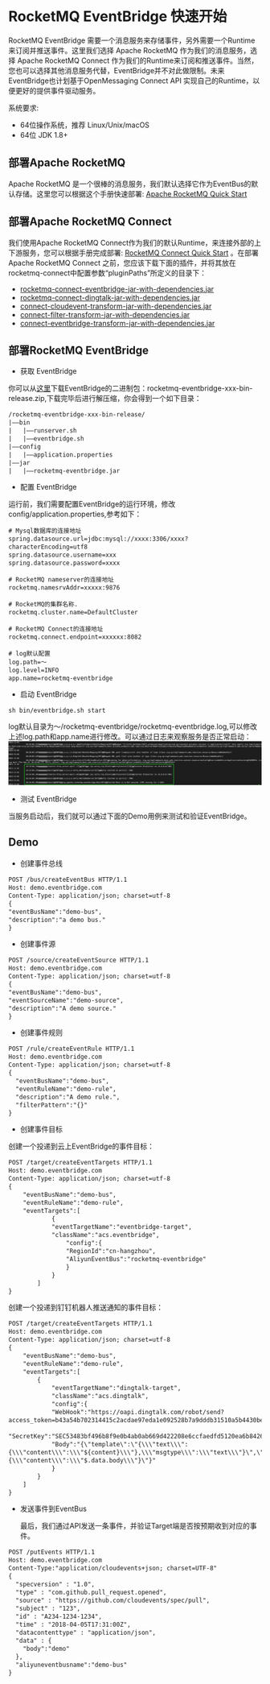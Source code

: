 # RocketMQ EventBridge 快速开始

RocketMQ EventBridge 需要一个消息服务来存储事件，另外需要一个Runtime来订阅并推送事件。这里我们选择 Apache RocketMQ 作为我们的消息服务，选择 Apache RocketMQ Connect 作为我们的Runtime来订阅和推送事件。当然，您也可以选择其他消息服务代替，EventBridge并不对此做限制。未来EventBridge也计划基于OpenMessaging Connect API 实现自己的Runtime，以便更好的提供事件驱动服务。


系统要求:
* 64位操作系统，推荐 Linux/Unix/macOS
* 64位 JDK 1.8+

## 部署Apache RocketMQ

Apache RocketMQ 是一个很棒的消息服务，我们默认选择它作为EventBus的默认存储。这里您可以根据这个手册快速部署: [Apache RocketMQ Quick Start](https://rocketmq.apache.org/docs/quick-start/)

## 部署Apache RocketMQ Connect

我们使用Apache RocketMQ Connect作为我们的默认Runtime，来连接外部的上下游服务，您可以根据手册完成部署: [RocketMQ Connect Quick Start](https://github.com/apache/rocketmq-connect) 。在部署 Apache RocketMQ Connect 之前，您应该下载下面的插件，并将其放在rocketmq-connect中配置参数“pluginPaths”所定义的目录下：


* [rocketmq-connect-eventbridge-jar-with-dependencies.jar](https://cn-hangzhou-eventbridge.oss-cn-hangzhou.aliyuncs.com/rocketmq-connect-eventbridge-0.0.1-SNAPSHOT-jar-with-dependencies.jar)
* [rocketmq-connect-dingtalk-jar-with-dependencies.jar](https://cn-hangzhou-eventbridge.oss-cn-hangzhou.aliyuncs.com/rocketmq-connect-dingtalk-1.0-SNAPSHOT-jar-with-dependencies.jar)
* [connect-cloudevent-transform-jar-with-dependencies.jar](https://cn-hangzhou-eventbridge.oss-cn-hangzhou.aliyuncs.com/connect-cloudevent-transform-1.0.0-SNAPSHOT-jar-with-dependencies.jar)
* [connect-filter-transform-jar-with-dependencies.jar](https://cn-hangzhou-eventbridge.oss-cn-hangzhou.aliyuncs.com/connect-filter-transform-1.0.0-SNAPSHOT-jar-with-dependencies.jar)
* [connect-eventbridge-transform-jar-with-dependencies.jar](https://cn-hangzhou-eventbridge.oss-cn-hangzhou.aliyuncs.com/connect-eventbridge-transform-1.0.0-SNAPSHOT-jar-with-dependencies.jar)

## 部署RocketMQ EventBridge

* 获取 EventBridge

你可以从[这里](https://www.apache.org/dyn/closer.cgi?path=rocketmq/rocketmq-eventbridge/1.0.0/rocketmq-eventbridge-1.0.0-bin-release.zip)下载EventBridge的二进制包：rocketmq-eventbridge-xxx-bin-release.zip,下载完毕后进行解压缩，你会得到一个如下目录：
```text
/rocketmq-eventbridge-xxx-bin-release/
|——bin
|   |——runserver.sh
|   |——eventbridge.sh
|——config
|   |——application.properties
|——jar
|   |——rocketmq-eventbridge.jar
```
  

* 配置 EventBridge

运行前，我们需要配置EventBridge的运行环境，修改config/application.properties,参考如下：

```properties
# Mysql数据库的连接地址
spring.datasource.url=jdbc:mysql://xxxx:3306/xxxx?characterEncoding=utf8
spring.datasource.username=xxx
spring.datasource.password=xxxx

# RocketMQ nameserver的连接地址
rocketmq.namesrvAddr=xxxxx:9876

# RocketMQ的集群名称.
rocketmq.cluster.name=DefaultCluster

# RocketMQ Connect的连接地址
rocketmq.connect.endpoint=xxxxxx:8082

# log默认配置
log.path=～
log.level=INFO
app.name=rocketmq-eventbridge
```

* 启动 EventBridge
```shell
sh bin/eventbridge.sh start 
```
log默认目录为～/rocketmq-eventbridge/rocketmq-eventbridge.log,可以修改上述log.path和app.name进行修改。可以通过日志来观察服务是否正常启动：
![img.png](../picture/07eventbridge/Started.png)

* 测试 EventBridge

当服务启动后，我们就可以通过下面的Demo用例来测试和验证EventBridge。
  
## Demo

####

* 创建事件总线

```text
POST /bus/createEventBus HTTP/1.1
Host: demo.eventbridge.com
Content-Type: application/json; charset=utf-8
{
"eventBusName":"demo-bus",
"description":"a demo bus."
}
```

* 创建事件源
```text
POST /source/createEventSource HTTP/1.1
Host: demo.eventbridge.com
Content-Type: application/json; charset=utf-8
{
"eventBusName":"demo-bus",
"eventSourceName":"demo-source",
"description":"A demo source."
}
```

* 创建事件规则

```text
POST /rule/createEventRule HTTP/1.1
Host: demo.eventbridge.com
Content-Type: application/json; charset=utf-8
{
  "eventBusName":"demo-bus",
  "eventRuleName":"demo-rule",
  "description":"A demo rule.",
  "filterPattern":"{}"
}
```

* 创建事件目标

创建一个投递到云上EventBridge的事件目标：

```text
POST /target/createEventTargets HTTP/1.1
Host: demo.eventbridge.com
Content-Type: application/json; charset=utf-8
{
    "eventBusName":"demo-bus",
    "eventRuleName":"demo-rule",
    "eventTargets":[
            {
            "eventTargetName":"eventbridge-target",
            "className":"acs.eventbridge",
                "config":{
                "RegionId":"cn-hangzhou",
                "AliyunEventBus":"rocketmq-eventbridge"
                }
            }
        ]
}
```

创建一个投递到钉钉机器人推送通知的事件目标：

```text
POST /target/createEventTargets HTTP/1.1
Host: demo.eventbridge.com
Content-Type: application/json; charset=utf-8
{
    "eventBusName":"demo-bus",
    "eventRuleName":"demo-rule",
    "eventTargets":[
        {
            "eventTargetName":"dingtalk-target",
            "className":"acs.dingtalk",
            "config":{
            "WebHook":"https://oapi.dingtalk.com/robot/send?access_token=b43a54b702314415c2acdae97eda1e092528b7a9dddb31510a5b4430be2ef867",
            "SecretKey":"SEC53483bf496b8f9e0b4ab0ab669d422208e6ccfaedfd5120ea6b8426b9ecd47aa",
            "Body":"{\"template\":\"{\\\"text\\\":{\\\"content\\\":\\\"${content}\\\"},\\\"msgtype\\\":\\\"text\\\"}\",\"form\":\"TEMPLATE\",\"value\":\"{\\\"content\\\":\\\"$.data.body\\\"}\"}"
            }
        }
    ]
}
```

* 发送事件到EventBus
  
  最后，我们通过API发送一条事件，并验证Target端是否按预期收到对应的事件。
```text
POST /putEvents HTTP/1.1
Host: demo.eventbridge.com
Content-Type:"application/cloudevents+json; charset=UTF-8"
{
  "specversion" : "1.0",
  "type" : "com.github.pull_request.opened",
  "source" : "https://github.com/cloudevents/spec/pull",
  "subject" : "123",
  "id" : "A234-1234-1234",
  "time" : "2018-04-05T17:31:00Z",
  "datacontenttype" : "application/json",
  "data" : {
    "body":"demo"
  },
  "aliyuneventbusname":"demo-bus"
}
```
